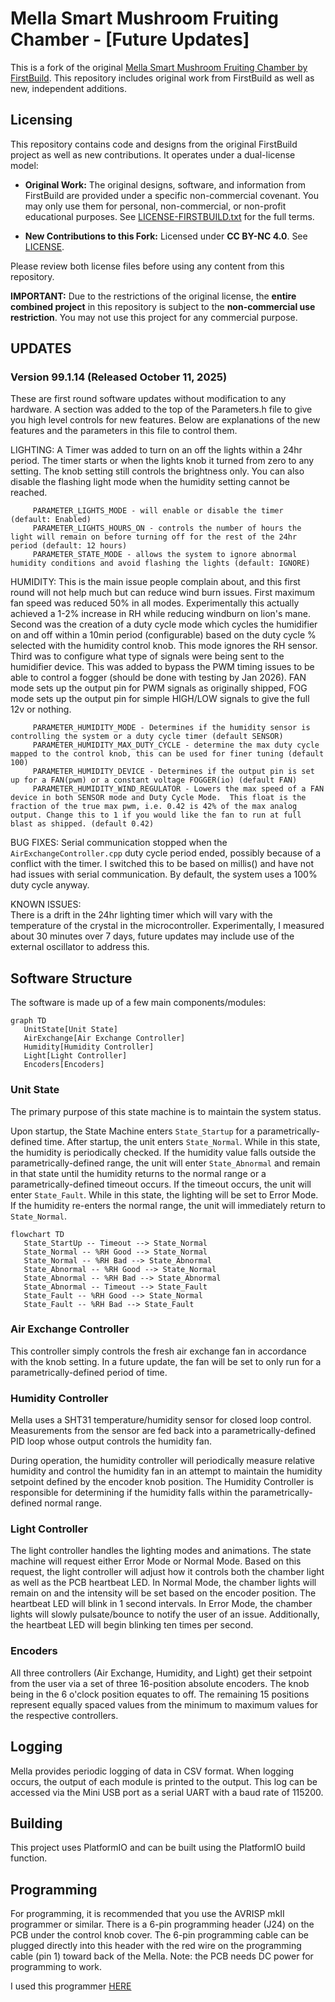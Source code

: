 # Mella Smart Mushroom Fruiting Chamber - [Future Updates]

This is a fork of the original [Mella Smart Mushroom Fruiting Chamber by FirstBuild](https://github.com/FirstBuild/MellaMushroomChamber). This repository includes original work from FirstBuild as well as new, independent additions.

## Licensing

This repository contains code and designs from the original FirstBuild project as well as new contributions. It operates under a dual-license model:

*   **Original Work:** The original designs, software, and information from FirstBuild are provided under a specific non-commercial covenant. You may only use them for personal, non-commercial, or non-profit educational purposes. See [LICENSE-FIRSTBUILD.txt](LICENSE-FIRSTBUILD.txt) for the full terms.

*   **New Contributions to this Fork:** Licensed under **CC BY-NC 4.0**. See [LICENSE](LICENSE). 

Please review both license files before using any content from this repository.

**IMPORTANT:** Due to the restrictions of the original license, the **entire combined project** in this repository is subject to the **non-commercial use restriction**. You may not use this project for any commercial purpose.

## UPDATES

### Version 99.1.14 (Released October 11, 2025)
   These are first round software updates without modification to any hardware. A section was added to the top of the Parameters.h file to give you high level controls for new features.  Below are explanations of the new features and the parameters in this file to control them.

   LIGHTING: 
      A Timer was added to turn on an off the lights within a 24hr period.  The timer starts or when the lights knob it turned from zero to any setting. The knob setting still controls the brightness only. You can also disable the flashing light mode when the humidity setting cannot be reached.
      
         PARAMETER_LIGHTS_MODE - will enable or disable the timer (default: Enabled)
         PARAMETER_LIGHTS_HOURS_ON - controls the number of hours the light will remain on before turning off for the rest of the 24hr period (default: 12 hours)
         PARAMETER_STATE_MODE - allows the system to ignore abnormal humidity conditions and avoid flashing the lights (default: IGNORE)

   HUMIDITY: 
      This is the main issue people complain about, and this first round will not help much but can reduce wind burn issues. First maximum fan speed was reduced 50% in all modes.  Experimentally this actually achieved a 1-2% increase in RH while reducing windburn on lion's mane. Second was the creation of a duty cycle mode which cycles the humidifier on and off within a 10min period (configurable) based on the duty cycle % selected with the humidity control knob. This mode ignores the RH sensor. Third was to configure what type of signals were being sent to the humidifier device. This was added to bypass the PWM timing issues to be able to control a fogger (should be done with testing by Jan 2026). FAN mode sets up the output pin for PWM signals as originally shipped, FOG mode sets up the output pin for simple HIGH/LOW signals to give the full 12v or nothing.
         
         PARAMETER_HUMIDITY_MODE - Determines if the humidity sensor is controlling the system or a duty cycle timer (default SENSOR)
         PARAMETER_HUMIDITY_MAX_DUTY_CYCLE - determine the max duty cycle mapped to the control knob, this can be used for finer tuning (default 100)              
         PARAMETER_HUMIDITY_DEVICE - Determines if the output pin is set up for a FAN(pwm) or a constant voltage FOGGER(io) (default FAN)
         PARAMETER_HUMIDITY_WIND_REGULATOR - Lowers the max speed of a FAN device in both SENSOR mode and Duty Cycle Mode.  This float is the fraction of the true max pwm, i.e. 0.42 is 42% of the max analog output. Change this to 1 if you would like the fan to run at full blast as shipped. (default 0.42)

   BUG FIXES: 
      Serial communication stopped when the `AirExchangeController.cpp` duty cycle period ended, possibly because of a conflict with the timer.  I switched this to be based on millis() and have not had issues with serial communication.  By default, the system uses a 100% duty cycle anyway.

   KNOWN ISSUES:  
      There is a drift in the 24hr lighting timer which will vary with the temperature of the crystal in the microcontroller.  Experimentally, I measured about 30 minutes over 7 days, future updates may include use of the external oscillator to address this.  



## Software Structure
The software is made up of a few main components/modules:

```mermaid
graph TD
   UnitState[Unit State]
   AirExchange[Air Exchange Controller]
   Humidity[Humidity Controller]
   Light[Light Controller]
   Encoders[Encoders]
```

### Unit State
The primary purpose of this state machine is to maintain the system status.

Upon startup, the State Machine enters `State_Startup` for a parametrically-defined time. After startup, the unit enters `State_Normal`. While in this state, the humidity is periodically checked. If the humidity value falls outside the parametrically-defined range, the unit will enter `State_Abnormal` and remain in that state until the humidity returns to the normal range or a parametrically-defined timeout occurs. If the timeout occurs, the unit will enter `State_Fault`. While in this state, the lighting will be set to Error Mode. If the humidity re-enters the normal range, the unit will immediately return to `State_Normal`.

```mermaid
flowchart TD
   State_StartUp -- Timeout --> State_Normal
   State_Normal -- %RH Good --> State_Normal
   State_Normal -- %RH Bad --> State_Abnormal
   State_Abnormal -- %RH Good --> State_Normal
   State_Abnormal -- %RH Bad --> State_Abnormal
   State_Abnormal -- Timeout --> State_Fault
   State_Fault -- %RH Good --> State_Normal
   State_Fault -- %RH Bad --> State_Fault
```

### Air Exchange Controller
This controller simply controls the fresh air exchange fan in accordance with the knob setting. In a future update, the fan will be set to only run for a parametrically-defined period of time.

### Humidity Controller
Mella uses a SHT31 temperature/humidity sensor for closed loop control. Measurements from the sensor are fed back into a parametrically-defined PID loop whose output controls the humidity fan.

During operation, the humidity controller will periodically measure relative humidity and control the humidity fan in an attempt to maintain the humidity setpoint defined by the encoder knob position. The Humidity Controller is responsible for determining if the humidity falls within the parametrically-defined normal range.

### Light Controller
The light controller handles the lighting modes and animations. The state machine will request either Error Mode or Normal Mode. Based on this request, the light controller will adjust how it controls both the chamber light as well as the PCB heartbeat LED. In Normal Mode, the chamber lights will remain on and the intensity will be set based on the encoder position. The heartbeat LED will blink in 1 second intervals. In Error Mode, the chamber lights will slowly pulsate/bounce to notify the user of an issue. Additionally, the heartbeat LED will begin blinking ten times per second.

### Encoders
All three controllers (Air Exchange, Humidity, and Light) get their setpoint from the user via a set of three 16-position absolute encoders.
The knob being in the 6 o'clock position equates to off. The remaining 15 positions represent equally spaced values from the minimum to maximum values for the respective controllers.

## Logging
Mella provides periodic logging of data in CSV format. When logging occurs, the output of each module is printed to the output. This log can be accessed via the Mini USB port as a serial UART with a baud rate of 115200.

## Building
This project uses PlatformIO and can be built using the PlatformIO build function.

## Programming
For programming, it is recommended that you use the AVRISP mkII programmer or similar. There is a 6-pin programming header (J24) on the PCB under the control knob cover. The 6-pin programming cable can be plugged directly into this header with the red wire on the programming cable (pin 1) toward back of the Mella. Note: the PCB needs DC power for programming to work.

I used this programmer [HERE](https://amzn.to/4mZkdU0)
